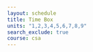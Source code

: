 ```yaml
---
layout: schedule
title: Time Box
units: "1,2,3,4,5,6,7,8,9"
search_exclude: true
course: csa
---
```

